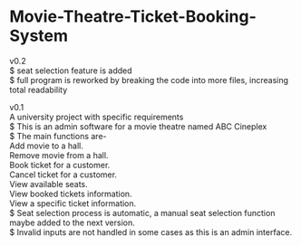 # Movie-Theatre-Ticket-Booking-System

v0.2  
$ seat selection feature is added  
$ full program is reworked by breaking the code into more files, increasing total readability  

v0.1  
A university project with specific requirements  
$ This is an admin software for a movie theatre named ABC Cineplex  
$ The main functions are-  
    Add movie to a hall.  
    Remove movie from a hall.  
    Book ticket for a customer.  
    Cancel ticket for a customer.  
    View available seats.  
    View booked tickets information.  
    View a specific ticket information.  
$ Seat selection process is automatic, a manual seat selection function maybe added to the next version.  
$ Invalid inputs are not handled in some cases as this is an admin interface.